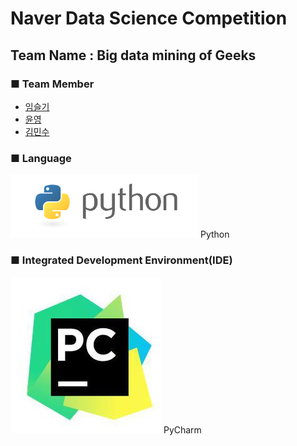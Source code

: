 Naver Data Science Competition
=============================
## Team Name : Big data mining of Geeks


### ■ Team Member
- [임슬기](https://github.com/bloomspes)
- [윤영](https://github.com/yunyoung1819)
- [김민수](https://github.com/alstn2468)


### ■ Language
<img src="images/Logo.png" width="300" height="auto">
Python

### ■ Integrated Development Environment(IDE)
<img src="images/IDE.jpeg">
PyCharm
